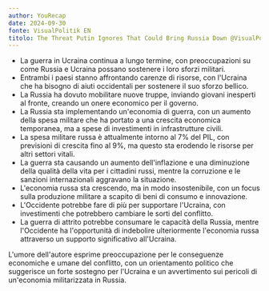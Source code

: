 ```yaml
---
author: YouRecap
date: 2024-09-30
fonte: VisualPolitik EN
titolo: The Threat Putin Ignores That Could Bring Russia Down @VisualPolitikEN
---
```


- La guerra in Ucraina continua a lungo termine, con preoccupazioni su come Russia e Ucraina possano sostenere i loro sforzi militari.
- Entrambi i paesi stanno affrontando carenze di risorse, con l'Ucraina che ha bisogno di aiuti occidentali per sostenere il suo sforzo bellico.
- La Russia ha dovuto mobilitare nuove truppe, inviando giovani inesperti al fronte, creando un onere economico per il governo.
- La Russia sta implementando un'economia di guerra, con un aumento della spesa militare che ha portato a una crescita economica temporanea, ma a spese di investimenti in infrastrutture civili.
- La spesa militare russa è attualmente intorno al 7% del PIL, con previsioni di crescita fino al 9%, ma questo sta erodendo le risorse per altri settori vitali.
- La guerra sta causando un aumento dell'inflazione e una diminuzione della qualità della vita per i cittadini russi, mentre la corruzione e le sanzioni internazionali aggravano la situazione.
- L'economia russa sta crescendo, ma in modo insostenibile, con un focus sulla produzione militare a scapito di beni di consumo e innovazione.
- L'Occidente potrebbe fare di più per supportare l'Ucraina, con investimenti che potrebbero cambiare le sorti del conflitto.
- La guerra di attrito potrebbe consumare le capacità della Russia, mentre l'Occidente ha l'opportunità di indebolire ulteriormente l'economia russa attraverso un supporto significativo all'Ucraina.

L'umore dell'autore esprime preoccupazione per le conseguenze economiche e umane del conflitto, con un orientamento politico che suggerisce un forte sostegno per l'Ucraina e un avvertimento sui pericoli di un'economia militarizzata in Russia.
